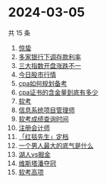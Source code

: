 # 2024-03-05

共 15 条

<!-- BEGIN -->
<!-- 最后更新时间 Tue Mar 05 2024 23:07:25 GMT+0800 (China Standard Time) -->

1. [惊蛰](https://www.zhihu.com/search?q=惊蛰)
1. [多家银行下调存款利率](https://www.zhihu.com/search?q=多家银行下调存款利率)
1. [三大指数开盘涨跌不一](https://www.zhihu.com/search?q=三大指数开盘涨跌不一)
1. [今日股市行情](https://www.zhihu.com/search?q=今日股市行情)
1. [cpa如何规划备考](https://www.zhihu.com/search?q=cpa如何规划备考)
1. [cpa证书的含金量到底有多少](https://www.zhihu.com/search?q=cpa证书的含金量到底有多少)
1. [软考](https://www.zhihu.com/search?q=软考)
1. [信息系统项目管理师](https://www.zhihu.com/search?q=信息系统项目管理师)
1. [软考成绩查询时间](https://www.zhihu.com/search?q=软考成绩查询时间)
1. [注册会计师](https://www.zhihu.com/search?q=注册会计师)
1. [「红毯先生」定档](https://www.zhihu.com/search?q=「红毯先生」定档)
1. [一个男人最大的底气是什么](https://www.zhihu.com/search?q=一个男人最大的底气是什么)
1. [湖人vs掘金](https://www.zhihu.com/search?q=湖人vs掘金)
1. [维斯塔潘夺冠](https://www.zhihu.com/search?q=维斯塔潘夺冠)
1. [软考高项](https://www.zhihu.com/search?q=软考高项)

<!-- END -->
